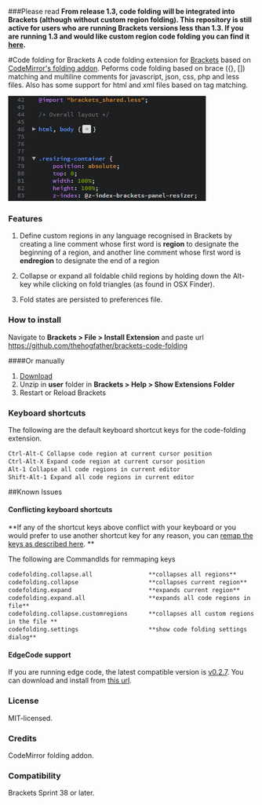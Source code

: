 ###Please read
**From release 1.3, code folding will be integrated into Brackets (although without custom region folding). This repository is still active for users who are running Brackets versions less than 1.3. If you are running 1.3 and would like custom region code folding you can find it [here](https://github.com/thehogfather/brackets-custom-region-code-folding).**

#Code folding for Brackets
A code folding extension for [Brackets](https://github.com/adobe/brackets/) based on [CodeMirror's folding addon](http://codemirror.net/demo/folding.html).
Peforms code folding based on brace ({}, []) matching and multiline comments for javascript, json, css, php and less files. Also has some support for html and xml files based on tag matching.

![Alt text](./screenshots/folded-example.png?raw=true "Folded Example")

### Features
1. Define custom regions in any language recognised in Brackets by creating a line comment whose first word is **region** to designate the beginning of a region, and another line comment whose first word is **endregion** to designate the end of a region

2. Collapse or expand all foldable child regions by holding down the Alt-key while clicking on fold triangles (as found in OSX Finder).

3. Fold states are persisted to preferences file.

### How to install
Navigate to **Brackets > File > Install Extension** and paste url https://github.com/thehogfather/brackets-code-folding

####Or manually
1. [Download](https://github.com/thehogfather/brackets-code-folding/archive/master.zip)
2. Unzip in **user** folder in **Brackets > Help > Show Extensions Folder**
3. Restart or Reload Brackets

### Keyboard shortcuts
The following are the default keyboard shortcut keys for the code-folding extension.

    Ctrl-Alt-C Collapse code region at current cursor position
    Ctrl-Alt-X Expand code region at current cursor position
    Alt-1 Collapse all code regions in current editor
    Shift-Alt-1 Expand all code regions in current editor


##Known Issues
#### Conflicting keyboard shortcuts
**If any of the shortcut keys above conflict with your keyboard or you would prefer to use another shortcut key for any reason, you can [remap the keys as described here](https://github.com/adobe/brackets/wiki/User-Key-Bindings). **

The following are CommandIds for remmaping keys

    codefolding.collapse.all                **collapses all regions**
    codefolding.collapse                    **collapses current region**
    codefolding.expand                      **expands current region**
    codefolding.expand.all                  **expands all code regions in file**
    codefolding.collapse.customregions      **collapses all custom regions in the file **
    codefolding.settings                    **show code folding settings dialog**

#### EdgeCode support
If you are running edge code, the latest compatible version is [v0.2.7](https://github.com/thehogfather/brackets-code-folding/tree/v0.2.7). You can download and install from [this url](https://github.com/thehogfather/brackets-code-folding/tree/v0.2.7).

### License
MIT-licensed.

### Credits
CodeMirror folding addon.

### Compatibility
Brackets Sprint 38 or later.
